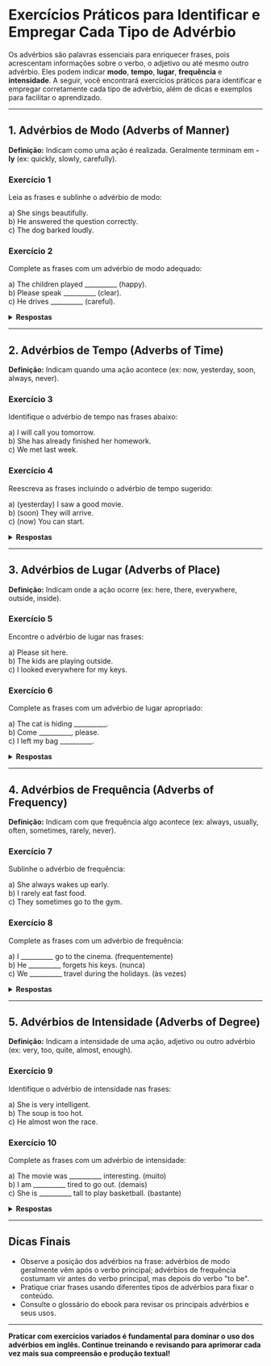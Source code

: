
# Exercícios Práticos para Identificar e Empregar Cada Tipo de Advérbio

Os advérbios são palavras essenciais para enriquecer frases, pois acrescentam informações sobre o verbo, o adjetivo ou até mesmo outro advérbio. Eles podem indicar **modo**, **tempo**, **lugar**, **frequência** e **intensidade**. A seguir, você encontrará exercícios práticos para identificar e empregar corretamente cada tipo de advérbio, além de dicas e exemplos para facilitar o aprendizado.

---

## 1. Advérbios de Modo (Adverbs of Manner)

**Definição:** Indicam como uma ação é realizada. Geralmente terminam em **-ly** (ex: quickly, slowly, carefully).

### Exercício 1
Leia as frases e sublinhe o advérbio de modo:

a) She sings beautifully.  
b) He answered the question correctly.  
c) The dog barked loudly.

### Exercício 2
Complete as frases com um advérbio de modo adequado:

a) The children played __________ (happy).  
b) Please speak __________ (clear).  
c) He drives __________ (careful).

<details>
<summary><strong>Respostas</strong></summary>

**Exercício 1:**  
a) beautifully  
b) correctly  
c) loudly

**Exercício 2:**  
a) happily  
b) clearly  
c) carefully
</details>

---

## 2. Advérbios de Tempo (Adverbs of Time)

**Definição:** Indicam quando uma ação acontece (ex: now, yesterday, soon, always, never).

### Exercício 3
Identifique o advérbio de tempo nas frases abaixo:

a) I will call you tomorrow.  
b) She has already finished her homework.  
c) We met last week.

### Exercício 4
Reescreva as frases incluindo o advérbio de tempo sugerido:

a) (yesterday) I saw a good movie.  
b) (soon) They will arrive.  
c) (now) You can start.

<details>
<summary><strong>Respostas</strong></summary>

**Exercício 3:**  
a) tomorrow  
b) already  
c) last week

**Exercício 4:**  
a) I saw a good movie yesterday.  
b) They will arrive soon.  
c) You can start now.
</details>

---

## 3. Advérbios de Lugar (Adverbs of Place)

**Definição:** Indicam onde a ação ocorre (ex: here, there, everywhere, outside, inside).

### Exercício 5
Encontre o advérbio de lugar nas frases:

a) Please sit here.  
b) The kids are playing outside.  
c) I looked everywhere for my keys.

### Exercício 6
Complete as frases com um advérbio de lugar apropriado:

a) The cat is hiding __________.  
b) Come __________, please.  
c) I left my bag __________.

<details>
<summary><strong>Respostas</strong></summary>

**Exercício 5:**  
a) here  
b) outside  
c) everywhere

**Exercício 6:**  
a) inside/under the bed/behind the sofa (respostas variadas)  
b) here  
c) there/on the table (respostas variadas)
</details>

---

## 4. Advérbios de Frequência (Adverbs of Frequency)

**Definição:** Indicam com que frequência algo acontece (ex: always, usually, often, sometimes, rarely, never).

### Exercício 7
Sublinhe o advérbio de frequência:

a) She always wakes up early.  
b) I rarely eat fast food.  
c) They sometimes go to the gym.

### Exercício 8
Complete as frases com um advérbio de frequência:

a) I __________ go to the cinema. (frequentemente)  
b) He __________ forgets his keys. (nunca)  
c) We __________ travel during the holidays. (às vezes)

<details>
<summary><strong>Respostas</strong></summary>

**Exercício 7:**  
a) always  
b) rarely  
c) sometimes

**Exercício 8:**  
a) often/frequently  
b) never  
c) sometimes
</details>

---

## 5. Advérbios de Intensidade (Adverbs of Degree)

**Definição:** Indicam a intensidade de uma ação, adjetivo ou outro advérbio (ex: very, too, quite, almost, enough).

### Exercício 9
Identifique o advérbio de intensidade nas frases:

a) She is very intelligent.  
b) The soup is too hot.  
c) He almost won the race.

### Exercício 10
Complete as frases com um advérbio de intensidade:

a) The movie was __________ interesting. (muito)  
b) I am __________ tired to go out. (demais)  
c) She is __________ tall to play basketball. (bastante)

<details>
<summary><strong>Respostas</strong></summary>

**Exercício 9:**  
a) very  
b) too  
c) almost

**Exercício 10:**  
a) very  
b) too  
c) quite
</details>

---

## Dicas Finais

- Observe a posição dos advérbios na frase: advérbios de modo geralmente vêm após o verbo principal; advérbios de frequência costumam vir antes do verbo principal, mas depois do verbo "to be".
- Pratique criar frases usando diferentes tipos de advérbios para fixar o conteúdo.
- Consulte o glossário do ebook para revisar os principais advérbios e seus usos.

---

**Praticar com exercícios variados é fundamental para dominar o uso dos advérbios em inglês. Continue treinando e revisando para aprimorar cada vez mais sua compreensão e produção textual!**
```
